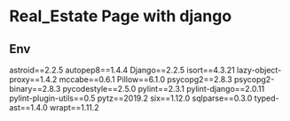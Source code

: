 # Real_Estate Page with django


## Env
astroid==2.2.5
autopep8==1.4.4
Django==2.2.5
isort==4.3.21
lazy-object-proxy==1.4.2
mccabe==0.6.1
Pillow==6.1.0
psycopg2==2.8.3
psycopg2-binary==2.8.3
pycodestyle==2.5.0
pylint==2.3.1
pylint-django==2.0.11
pylint-plugin-utils==0.5
pytz==2019.2
six==1.12.0
sqlparse==0.3.0
typed-ast==1.4.0
wrapt==1.11.2

